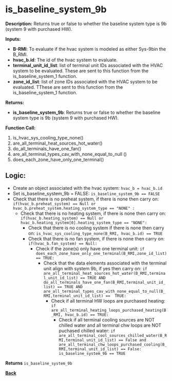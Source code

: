 # is_baseline_system_9b  

**Description:** Returns true or false to whether the baseline system type is 9b (system 9 with purchased HW).  

**Inputs:**  
- **B-RMI**: To evaluate if the hvac system is modeled as either Sys-9bin the B_RMI.   
- **hvac_b.id**: The id of the hvac system to evaluate.  
- **terminal_unit_id_list**: list of terminal unit IDs associated with the HVAC system to be evaluated. These are sent to this function from the is_baseline_system_1 function.
- **zone_id_list**: list of zone IDs associated with the HVAC system to be evaluated. TThese are sent to this function from the is_baseline_system_1 function.

**Returns:**  
- **is_baseline_system_9b**: Returns true or false to whether the baseline system type is 9b (system 9 with purchased HW).

**Function Call:**
1. is_hvac_sys_cooling_type_none()
2. are_all_terminal_heat_sources_hot_water()  
3. do_all_terminals_have_one_fan()  
4. are_all_terminal_types_cav_with_none_equal_to_null ()
5. does_each_zone_have_only_one_terminal()    


## Logic:    
- Create an object associated with the hvac system: `hvac_b = hvac_b.id`  
- Set is_baseline_system_9b = FALSE: `is_baseline_system_9b == FALSE`    
- Check that there is no preheat system, if there is none then carry on: `if(hvac_b.preheat_system) == Null or hvac_b.preheat_system.heating_system_type == "NONE" :`    
    - Check that there is no heating system, if there is none then carry on: `if(hvac_b.heating_system) == Null or hvac_b.heating_system[0].heating_system_type == "NONE":`     
        - Check that there is no cooling system if there is none then carry on: `is_hvac_sys_cooling_type_none(B_RMI, hvac_b.id) == TRUE`  
        - Check that there is no fan system, if there is none then carry on: `if(hvac_b.fan_system) == Null:`     
            - Check if the zone(s) only have one terminal unit: `if does_each_zone_have_only_one_terminal(B_RMI,zone_id_list) == TRUE:`  
                - Check that the data elements associated with the terminal unit align with system 9b, if yes then carry on: `if are_all_terminal_heat_sources_hot_water(B_RMI,terminal_unit_id_list) == TRUE AND do_all_terminals_have_one_fan(B_RMI,terminal_unit_id_list) == TRUE AND  are_all_terminal_types_cav_with_none_equal_to_null(B_RMI,terminal_unit_id_list) ==  TRUE:`        
                    - Check if all terminal HW loops are purchased heating: `if are_all_terminal_heating_loops_purchased_heating(B_RMI, hvac_b.id) == TRUE:` 
                        - Check if all terminal cooling sources are NOT chilled water and all terminal chw loops are NOT puchased chilled water: `if are_all_terminal_cool_sources_chilled_water(B_RMI,terminal_unit_id_list) == False and are_all_terminal_chw_loops_purchased_cooling(B_RMI,terminal_unit_id_list) == False: is_baseline_system_9b == TRUE`   

**Returns** `is_baseline_system_9b`  

**[Back](../../_toc.md)**
